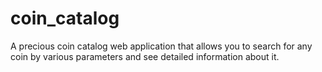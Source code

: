 # coin_catalog
A precious coin catalog web application that allows you to search for any coin by various parameters and see detailed information about it.
